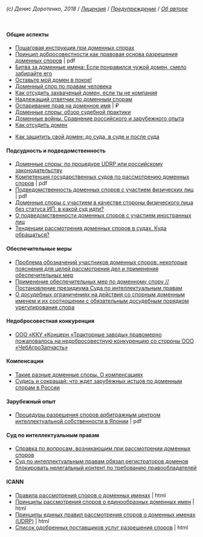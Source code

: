*(c) Денис Доротенко, 2018* / *[Лицензия](https://github.com/xCounsel/kardamon/blob/master/Russian/LICENSE.md)* / *[Предупреждение](https://github.com/xCounsel/kardamon/blob/master/Russian/DISCLAIMER.md)* / *[Об авторе](http://dorotenko.pro/about/)*

<br/>

#### Общие аспекты

* [Пошаговая инструкция при доменных спорах](https://cctld.ru/ru/activities/faq/disputs/instruction.php)
* [Принцип добросовестности как правовая основа разрешения доменных споров](https://cyberleninka.ru/article/v/printsip-dobrosovestnosti-kak-pravovaya-osnova-razresheniya-domennyh-sporov) | pdf
* [Битва за доменные имена: Если понравился чужой домен, смело забирайте его ](https://vc.ru/ad/13022-cliff-2)
* [Оставьте мой домен в покое!](http://www.ju-ris.ru/blog/2016/04/22/ostavte-mojj-domen-v-pokoe/)
* [Доменный спор по правам человека](https://www.rbc.ru/newspaper/2014/01/16/56bfa97f9a7947299f72d71e)
* [Как отсудить захваченый домен, если ты не компания](https://habr.com/post/265239/)
* [Надлежащий ответчик по доменным спорам](https://bardov.legal/faq/nadlezhashchiy-otvetchik-po-domennym-sporam)
* [Оспаривание прав на доменное имя](https://www.law.ru/question/36526-osparivanie-prav-na-domennoe-imya) | ₽
* [Доменные споры: обзор судебной практики](https://lezhnev.org/publikacii/domennye-spory)
* [Доменные войны. Сравнение российского и зарубежного опыта](https://zakon.ru/blog/2012/02/29/domennye_vojnysravnenie_rossijskogo_i_zarubezhnogo_opyta)
* [Как отсудить домен](https://delo.modulbank.ru/it/domen)
+ [Как защитить свой домен: до суда, в суде и после суда](https://lfacademy.ru/sphere/post/kak-zaschitit-svoi-domen-do-suda-v-sude-i-posle-suda)

#### Подсудность и подведомственность
* [Доменные споры: по процедуре UDRP или российскому законодательству](http://rapsinews.ru/legislation_publication/20120723/263884805.html)
* [Компетенция государственных судов по рассмотрению доменных споров](https://cyberleninka.ru/article/v/kompetentsiya-gosudarstvennyh-sudov-po-rassmotreniyu-domennyh-sporov) | pdf
* [Подведомственность доменных споров с участием физических лиц](https://cyberleninka.ru/article/v/podvedomstvennost-domennyh-sporov-s-uchastiem-fizicheskih-lits) | pdf
* [Доменные споры с участием в качестве стороны физического лица без статуса ИП: в какой суд идти?](https://zakon.ru/blog/2015/6/30/domennye_spory_s_uchastiem_v_kachestve_storony_fizicheskogo_lica_bez_statusa_ip_v_kakoj_sud_idti)
* [О подведомственности доменных споров с участием иностранных лиц](https://zakon.ru/blog/2019/3/19/o_podvedomstvennosti_domennyh_sporov_s_uchastiem_inostrannyh_lic)
* [Тенденции рассмотрения доменных споров в судах. Куда обращаться?](https://zuykov.com/ru/about/articles/2016/09/12/tendencii-rassmotreniya-domennyh-sporov-v-sudah-ku/)


#### Обеспечительные меры
* [Проблема обозначений участников доменных споров: некоторые пояснения для целей рассмотрения дел и применения обеспечительных мер](http://ipcmagazine.ru/legal-issues/the-problem-domain-disputes-designations-participants-some-explanations-for-the-purpose-of-consideration-of-cases-and-the-use-of-interim-measures)
* [Применение обеспечительных мер по доменному спору // Постановление президиума Суда по интеллектуальным правам](https://zakon.ru/blog/2013/10/30/primenenie_obespechitelnyx_mer_po_domennomu_sporu__postanovlenie_prezidiuma_suda_po_intellektualnym_)
* [О досудебных ограничениях на действия со спорным доменным именем и их соотношении с обязательным досудебным порядком урегулирования спора](https://cctld.ru/files/books/pretrial.pdf)

#### Недобросовестная конкуренция
* [ООО «ККУ «Концерн «Тракторные заводы» правомерно пожаловалось на недобросовестную конкуренцию со стороны ООО «ЧебАгроЗапчасть»](http://chuvashia.fas.gov.ru/news/11925)

#### Компенсации
* [Такие разные доменные споры. О компенсациях](http://dorotenko.pro/publication-domain-disputes-on-compensation/)
* [Судись и сокращай: что ждет зарубежных истцов по доменным спорам в России](https://lfacademy.ru/sphere/post/sudis-i-sokraschai-chto-zhdet-zarubezhnyh-istcov-po-domennym-sporam-v-rossii)

#### Зарубежный опыт

* [Процедуры разрешения споров арбитражным центром интеллектуальной собственности в Японии](https://cyberleninka.ru/article/v/protsedury-razresheniya-sporov-arbitrazhnym-tsentrom-intellektualnoy-sobstvennosti-yaponii) | pdf

#### Суд по интеллектуальным правам

* [Справка по вопросам, возникающим при рассмотрении доменных споров](http://ipcmagazine.ru/official-cronicle/the-questions-that-arise-when-considering-domain-disputes)
* [Суд по интеллектуальным правам обязал регистраторов доменов блокировать нелегальный контент по требованию правообладателей
](http://www.lidings.com/ru/legalupdates2?id=378)

#### ICANN
* [Правила рассмотрения споров о доменных именах](https://www.icann.org/resources/pages/dndr-2012-02-25-ru) | html
* [Принципы рассмотрения споров о единообразных доменных имен](https://www.icann.org/resources/pages/policy-2012-02-25-ru) | html
* [Принципы единых правил рассмотрения споров о доменных именах (UDRP)](https://www.icann.org/resources/pages/udrp-rules-2015-03-12-ru) | html
* [Список одобренных поставщиков услуг разрешения споров](https://www.icann.org/resources/pages/providers-2012-02-25-ru) | html

